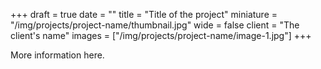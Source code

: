 +++
draft = true
date = ""
title = "Title of the project"
miniature = "/img/projects/project-name/thumbnail.jpg"
wide = false
client = "The client's name"
images = ["/img/projects/project-name/image-1.jpg"]
+++

More information here.
